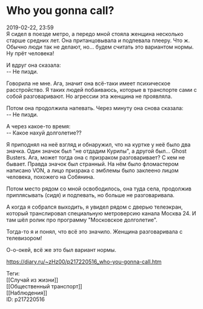 Who you gonna call?
====================

   
 2019-02-22, 23:59   
  Я сидел в поезде метро, а передо мной стояла женщина несколько старше средних лет. Она пританцовывала и подпевала плееру. Что ж. Обычно люди так не делают, но... будем считать это вариантом нормы. Ну прёт человека!   
   
 И вдруг она сказала:   
 -- Не пизди.   
   
 Говорила не мне. Ага, значит она всё-таки имеет психическое расстройство. Я таких людей побаиваюсь, которые в транспорте сами с собой разговаривают. Но агрессии эта женщина не проявляла.   
   
 Потом она продолжила напевать. Через минуту она снова сказала:   
 -- Не пизди.   
   
 А через какое-то время:   
 -- Какое нахуй долголетие??   
   
 Я приподнял на неё взгляд и обнаружил, что на куртке у неё было два значка. Один значок был "не отдадим Курилы", а другой был... Ghost Busters. Ага, может тогда она с призраком разговаривает? С кем не бывает. Правда значок был странный. На нём было фломастером написано VON, а лицо призрака с эмблемы было заклеено лицом человека, похожего на Собянина.   
   
 Потом место рядом со мной освободилось, она туда села, продолжив приплясывать (сидя) и подпевать, но больше не разговаривала.   
   
 А когда я собрался выходить, я увидел рядом с дверью телеэкран, который транслировал специальную метроверсию канала Москва 24. И там шёл ролик про программу "Московское долголетие".   
   
 Тогда-то я и понял, что всё это значило. Женщина разговаривала с телевизором!   
   
 О-о-окей, всё же это был вариант нормы.   
   
    
 <https://diary.ru/~zHz00/p217220516_who-you-gonna-call.htm>   
   
 Теги:   
 [[Случай из жизни]]   
 [[Общественный транспорт]]   
 [[Наблюдения]]   
 ID: p217220516